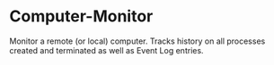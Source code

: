 # Computer-Monitor

Monitor a remote (or local) computer.  Tracks history on all processes created and terminated as well as Event Log entries.
